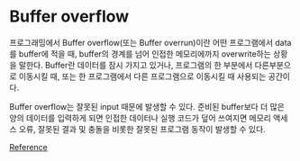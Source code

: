 # Buffer overflow

프로그래밍에서 Buffer overflow(또는 Buffer overrun)이란 어떤 프로그램에서 data를 buffer에 적을 때, buffer의 경계를 넘어 인접한 메모리에까지 overwrite하는 상황을 말한다.
Buffer란 데이터를 잠시 가지고 있거나, 프로그램의 한 부분에서 다른부분으로 이동시킬 때, 또는 한 프로그램에서 다른 프로그램으로 이동시킬 때 사용되는 공간이다.

Buffer overflow는 잘못된 input 때문에 발생할 수 있다. 
준비된 buffer보다 더 많은 양의 데이터를 입력하게 되면 인접한 데이터나 실행 코드가 덮어 쓰여지면 메모리 액세스 오류, 잘못된 결과 및 충돌을 비롯한 잘못된 프로그램 동작이 발생할 수 있다.

[Reference](https://en.wikipedia.org/wiki/Buffer_overflow)

